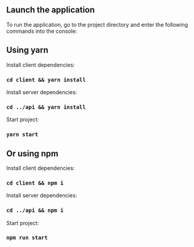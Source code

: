## Launch the application

To run the application, go to the project directory and enter the following commands into the console:

## Using yarn

Install client dependencies:

### `cd client && yarn install`

Install server dependencies:

### `cd ../api && yarn install`

Start project:

### `yarn start`

## Or using npm

Install client dependencies:

### `cd client && npm i`

Install server dependencies:

### `cd ../api && npm i`

Start project:

### `npm run start`
